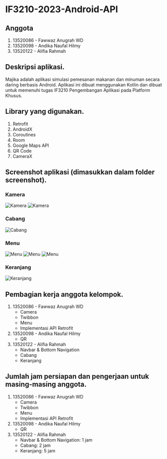 # IF3210-2023-Android-API

## Anggota
1. 13520086 - Fawwaz Anugrah WD
2. 13520098 - Andika Naufal Hilmy
3. 13520122 - Alifia Rahmah

## Deskripsi aplikasi.
Majika adalah aplikasi simulasi pemesanan makanan dan minuman secara daring berbasis Android.
Aplikasi ini dibuat menggunakan Kotlin dan dibuat untuk memenuhi tugas 
IF3210 Pengembangan Aplikasi pada Platform Khusus.

## Library yang digunakan.
1. Retrofit
2. AndroidX
3. Coroutines
4. Room
5. Google Maps API
6. QR Code
7. CameraX

## Screenshot aplikasi (dimasukkan dalam folder screenshot).

### Kamera
![Kamera](screenshot/camera_1.png)
![Kamera](screenshot/camera_2.png)

### Cabang
![Cabang](screenshot/branch.png)

### Menu
![Menu](screenshot/menu_1.png)
![Menu](screenshot/menu_2.png)
![Menu](screenshot/menu_3.png)

### Keranjang
![Keranjang](screenshot/cart.png)

## Pembagian kerja anggota kelompok.

1. 13520086 - Fawwaz Anugrah WD
   - Camera
   - Twibbon
   - Menu
   - Implementasi API Retrofit
2. 13520098 - Andika Naufal Hilmy
   - QR
3. 13520122 - Alifia Rahmah
   - Navbar & Bottom Navigation
   - Cabang
   - Keranjang

## Jumlah jam persiapan dan pengerjaan untuk masing-masing anggota.

1. 13520086 - Fawwaz Anugrah WD
    - Camera
    - Twibbon
    - Menu
    - Implementasi API Retrofit
2. 13520098 - Andika Naufal Hilmy
    - QR
3. 13520122 - Alifia Rahmah
    - Navbar & Bottom Navigation: 1 jam
    - Cabang: 2 jam
    - Keranjang: 5 jam